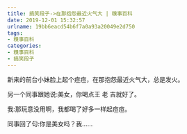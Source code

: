 ```yaml
---
title: 搞笑段子->在那抱怨最近火气大 | 糗事百科
date: 2019-12-01 15:32:57
urlname: 19bb6eacd54b6f7a0a93a20049e2d750
tags: 
- 糗事百科
categories:
- 糗事百科
- 搞笑段子
---
```

新来的前台小妹脸上起个痘痘，在那抱怨最近火气大，总是发火。

另一个同事跟她说:美女，你喝点王 老 吉就好了。

我:那玩意没用啊，我都喝了好多一样起痘痘。

同事回了句:你是美女吗？我……


